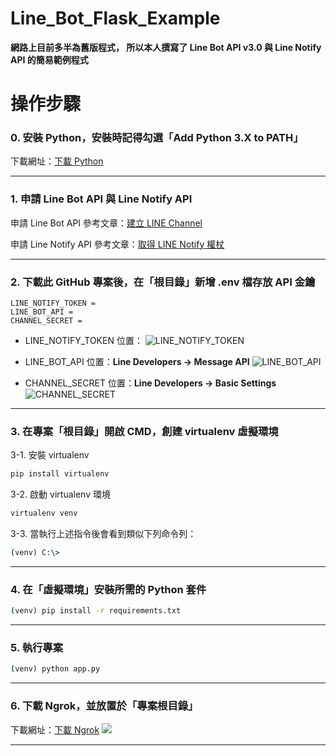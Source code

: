 # Line_Bot_Flask_Example

**網路上目前多半為舊版程式，
所以本人撰寫了 Line Bot API v3.0 與 Line Notify API 的簡易範例程式**


# 操作步驟
### 0. 安裝 Python，安裝時記得勾選「Add Python 3.X to PATH」

下載網址：[下載 Python](https://www.python.org/downloads/)

----

### 1. 申請 Line Bot API 與 Line Notify API
申請 Line Bot API 參考文章：[建立 LINE Channel](https://steam.oxxostudio.tw/category/python/example/line-developer.html)

申請 Line Notify API 參考文章：[取得 LINE Notify 權杖](https://officeguide.cc/python-line-notify-send-messages-images-tutorial-examples/)

----

### 2. 下載此 GitHub 專案後，在「根目錄」新增 .env 檔存放 API 金鑰
```env
LINE_NOTIFY_TOKEN = 
LINE_BOT_API = 
CHANNEL_SECRET = 
```
- LINE_NOTIFY_TOKEN 位置：
![LINE_NOTIFY_TOKEN](https://media.discordapp.net/attachments/628539882503143428/1188112957255733400/python-line-notify-send-alert-message-tutorial-examples-20220528-03.png?ex=6599576b&is=6586e26b&hm=2eba0227e8e5eec18dbfee78afe8a0992d4f16c0b6e3c89ec771b38adf8828c9&=&width=1510&height=1092)

- LINE_BOT_API 位置：**Line Developers  ->  Message API**
![LINE_BOT_API](https://media.discordapp.net/attachments/628539882503143428/1188115163883253792/2023-12-23_9.43.16.png?ex=65995979&is=6586e479&hm=07d12b6d81084f89b4471e40ae17e6bcb0a55582c1db442c69919ede936979ce&=&width=1986&height=304)

- CHANNEL_SECRET 位置：**Line Developers  ->  Basic Settings**
![CHANNEL_SECRET](https://media.discordapp.net/attachments/628539882503143428/1188116156863750244/2023-12-23_9.48.41.png?ex=65995a65&is=6586e565&hm=c9d0bb51a421e683fc695e1f37dbf3936d44438b085a880065b555fb48312059&=&width=1986&height=516)

----

### 3. 在專案「根目錄」開啟 CMD，創建 virtualenv 虛擬環境
3-1. 安裝 virtualenv
```cmd
pip install virtualenv
```
3-2. 啟動 virtualenv 環境
```cmd
virtualenv venv
```
3-3. 當執行上述指令後會看到類似下列命令列：
```cmd
(venv) C:\>
```

----

### 4. 在「虛擬環境」安裝所需的 Python 套件
```cmd
(venv) pip install -r requirements.txt
```

----

### 5. 執行專案
```cmd
(venv) python app.py
```

----

### 6. 下載 Ngrok，並放置於「專案根目錄」

下載網址：[下載 Ngrok](https://ngrok.com/download)
![](https://media.discordapp.net/attachments/628539882503143428/1188119022915551353/2023-12-23_10.00.23.png?ex=65995d11&is=6586e811&hm=3560adfc4c7c62747fe9fec030a28df8fcc6fd5ce0284558f5419942cd4a6a99&=&width=1524&height=1016)

----

